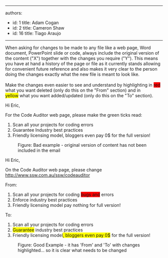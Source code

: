 

---
authors:
  - id: 1
    title: Adam Cogan
  - id: 2
    title: Cameron Shaw
  - id: 16
    title: Tiago Araujo
---




<span class='intro'> When asking for changes to be made to any file like a web page, Word document, PowerPoint slide or code, always include the original version of the content (&quot;X&quot;) together with the changes you require (&quot;Y&quot;). This means you have at hand a history of the page or file as it currently stands allowing for&#160;convenient future&#160;reference and also makes it very clear to the person doing the changes exactly what the new file is meant to look like. <br>
<br>
Make the changes even easier to see and understand by highlighting&#160;in&#160;<font style="background-color&#58;#ff0000;">red</font>​ what​&#160;you want deleted (only do this on the &quot;From&quot; section)​ and in <font style="background-color&#58;#ffff00;">yellow</font>&#160;what&#160;you want added/updated (only do this on the &quot;To&quot; section). 
 </span>

<dl><dt><div class="ms-rteCustom-GreyBox"><p>Hi Eric,</p><p>For the Code Auditor web page, please make the green ticks read&#58;</p><ol><li>Scan all your projects for coding errors </li><li>Guarantee Industry best practices </li><li>Friendly licensing model,&#160;bloggers even pay 0$&#160;for the full version!</li></ol></div></dt><dd class="ms-rteCustom-FigureBad">Figure&#58; Bad example - original version of content has not been included in the email </dd></dl><dl><dt><div class="ms-rteCustom-GreyBox"><p>Hi Eric,</p><p>On the Code Auditor web page, please change 
            <a shape="rect" href="http&#58;//www.ssw.com.au/ssw/codeauditor">http&#58;//www.ssw.com.au/ssw/codeauditor</a> </p><p>From&#58; </p><ol><li>Scan all your projects for coding <span style="background-color&#58;#ff0000;">bugs and</span>&#160;errors </li><li>Enforce industry best practices </li><li>Friendly licensing model pay nothing&#160;for full version! </li></ol><p>To&#58; </p><ol><li>Scan all your projects for coding errors </li><li><span style="background-color&#58;#ffff00;">Guarantee</span> industry best practices</li><li>Friendly licensing model<span style="background-color&#58;#ffff00;">, </span><span style="background-color&#58;#ffff00;"><span style="background-color&#58;#ffff00;">bloggers even pay​</span></span><span style="background-color&#58;#ffff00;"> 0$</span>&#160;for the​​​ full version! </li></ol></div></dt><dd class="ms-rteCustom-FigureGood">Figure&#58; Good Example - it has 'From' and 'To' with changes highlighted... so it is clear what needs to be changed </dd></dl>


